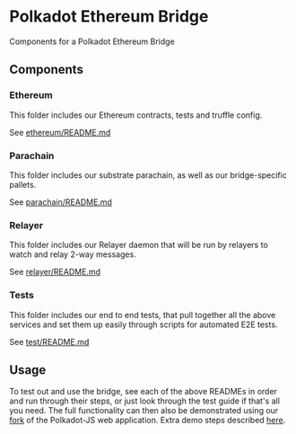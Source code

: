 # Polkadot Ethereum Bridge

Components for a Polkadot Ethereum Bridge

## Components

### Ethereum

This folder includes our Ethereum contracts, tests and truffle config.

See [ethereum/README.md](ethereum/README.md)

### Parachain

This folder includes our substrate parachain, as well as our bridge-specific pallets.

See [parachain/README.md](parachain/README.md)

### Relayer

This folder includes our Relayer daemon that will be run by relayers to watch and relay 2-way messages.

See [relayer/README.md](relayer/README.md)

### Tests

This folder includes our end to end tests, that pull together all the above services and set them up easily through scripts for automated E2E tests.

See [test/README.md](test/README.md)

## Usage

To test out and use the bridge, see each of the above READMEs in order and run through their steps, or just look through the test guide if that's all you need. The full functionality can then also be demonstrated using our [fork](https://github.com/Snowfork/substrate-ui) of the Polkadot-JS web application. Extra demo steps described [here](https://github.com/Snowfork/substrate-ui/tree/stable-base/packages/app-polkadot-ethereum-bridge).
